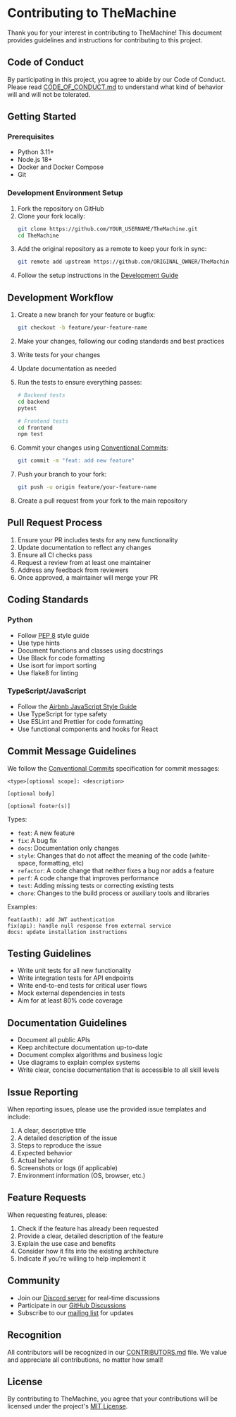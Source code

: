 # Contributing to TheMachine

Thank you for your interest in contributing to TheMachine! This document provides guidelines and instructions for contributing to this project.

## Code of Conduct

By participating in this project, you agree to abide by our Code of Conduct. Please read [CODE_OF_CONDUCT.md](CODE_OF_CONDUCT.md) to understand what kind of behavior will and will not be tolerated.

## Getting Started

### Prerequisites

- Python 3.11+
- Node.js 18+
- Docker and Docker Compose
- Git

### Development Environment Setup

1. Fork the repository on GitHub
2. Clone your fork locally:
   ```bash
   git clone https://github.com/YOUR_USERNAME/TheMachine.git
   cd TheMachine
   ```
3. Add the original repository as a remote to keep your fork in sync:
   ```bash
   git remote add upstream https://github.com/ORIGINAL_OWNER/TheMachine.git
   ```
4. Follow the setup instructions in the [Development Guide](docs/development/README.md)

## Development Workflow

1. Create a new branch for your feature or bugfix:
   ```bash
   git checkout -b feature/your-feature-name
   ```

2. Make your changes, following our coding standards and best practices

3. Write tests for your changes

4. Update documentation as needed

5. Run the tests to ensure everything passes:
   ```bash
   # Backend tests
   cd backend
   pytest
   
   # Frontend tests
   cd frontend
   npm test
   ```

6. Commit your changes using [Conventional Commits](https://www.conventionalcommits.org/):
   ```bash
   git commit -m "feat: add new feature"
   ```

7. Push your branch to your fork:
   ```bash
   git push -u origin feature/your-feature-name
   ```

8. Create a pull request from your fork to the main repository

## Pull Request Process

1. Ensure your PR includes tests for any new functionality
2. Update documentation to reflect any changes
3. Ensure all CI checks pass
4. Request a review from at least one maintainer
5. Address any feedback from reviewers
6. Once approved, a maintainer will merge your PR

## Coding Standards

### Python

- Follow [PEP 8](https://www.python.org/dev/peps/pep-0008/) style guide
- Use type hints
- Document functions and classes using docstrings
- Use Black for code formatting
- Use isort for import sorting
- Use flake8 for linting

### TypeScript/JavaScript

- Follow the [Airbnb JavaScript Style Guide](https://github.com/airbnb/javascript)
- Use TypeScript for type safety
- Use ESLint and Prettier for code formatting
- Use functional components and hooks for React

## Commit Message Guidelines

We follow the [Conventional Commits](https://www.conventionalcommits.org/) specification for commit messages:

```
<type>[optional scope]: <description>

[optional body]

[optional footer(s)]
```

Types:
- `feat`: A new feature
- `fix`: A bug fix
- `docs`: Documentation only changes
- `style`: Changes that do not affect the meaning of the code (white-space, formatting, etc)
- `refactor`: A code change that neither fixes a bug nor adds a feature
- `perf`: A code change that improves performance
- `test`: Adding missing tests or correcting existing tests
- `chore`: Changes to the build process or auxiliary tools and libraries

Examples:
```
feat(auth): add JWT authentication
fix(api): handle null response from external service
docs: update installation instructions
```

## Testing Guidelines

- Write unit tests for all new functionality
- Write integration tests for API endpoints
- Write end-to-end tests for critical user flows
- Mock external dependencies in tests
- Aim for at least 80% code coverage

## Documentation Guidelines

- Document all public APIs
- Keep architecture documentation up-to-date
- Document complex algorithms and business logic
- Use diagrams to explain complex systems
- Write clear, concise documentation that is accessible to all skill levels

## Issue Reporting

When reporting issues, please use the provided issue templates and include:

1. A clear, descriptive title
2. A detailed description of the issue
3. Steps to reproduce the issue
4. Expected behavior
5. Actual behavior
6. Screenshots or logs (if applicable)
7. Environment information (OS, browser, etc.)

## Feature Requests

When requesting features, please:

1. Check if the feature has already been requested
2. Provide a clear, detailed description of the feature
3. Explain the use case and benefits
4. Consider how it fits into the existing architecture
5. Indicate if you're willing to help implement it

## Community

- Join our [Discord server](https://discord.gg/themachine) for real-time discussions
- Participate in our [GitHub Discussions](https://github.com/ORIGINAL_OWNER/TheMachine/discussions)
- Subscribe to our [mailing list](https://themachine.dev/mailing-list) for updates

## Recognition

All contributors will be recognized in our [CONTRIBUTORS.md](CONTRIBUTORS.md) file. We value and appreciate all contributions, no matter how small!

## License

By contributing to TheMachine, you agree that your contributions will be licensed under the project's [MIT License](LICENSE).
